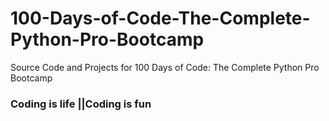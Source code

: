 # 100-Days-of-Code-The-Complete-Python-Pro-Bootcamp
Source Code and Projects for 100 Days of Code: The Complete Python Pro Bootcamp
### Coding is life ||Coding is fun 